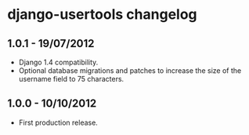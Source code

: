 django-usertools changelog
==========================


1.0.1 - 19/07/2012
------------------

* Django 1.4 compatibility.
* Optional database migrations and patches to increase the size of the username field to 75 characters.


1.0.0 - 10/10/2012
------------------

* First production release.